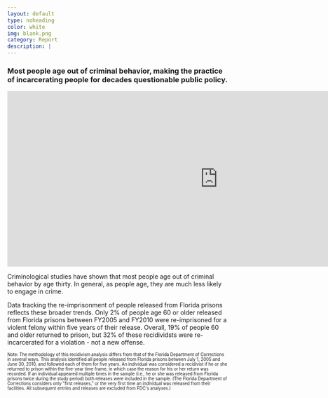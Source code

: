 ```yaml
---
layout: default
type: noheading
color: white
img: blank.png
category: Report
description: |
---
```

### Most people age out of criminal behavior, making the practice of incarcerating people for decades questionable public policy.

<iframe src="https://docs.google.com/spreadsheets/d/1JYdLIzzJ_YIQfhTkmtATkFLYm13CJQT7mrkqnKy1t_I/pubchart?oid=631930336&format=interactive" height='400' width='960' frameborder='0' scrolling='no'></iframe>

Criminological studies have shown that most people age out of criminal behavior by age thirty. In general, as people age, they are much less likely to engage in crime.

Data tracking the re-imprisonment of people released from Florida prisons reflects these broader trends. Only 2% of people age 60 or older released from Florida prisons between FY2005 and FY2010 were re-imprisoned for a violent felony within five years of their release. Overall, 19% of people 60 and older returned to prison, but 32% of these recidividsts were re-incarcerated for a violation - not a new offense.

<small><small>Note: The methodology of this recidivism analysis differs from that of the Florida Department of Corrections in several ways. This analysis identified all people released from Florida prisons between July 1, 2005 and June 30, 2010, and followed each of them for five years. An individual was considered a recidivist if he or she returned to prison within the five-year time frame, in which case the reason for his or her return was recorded. If an individual appeared multiple times in the sample (i.e., he or she was released from Florida prisons twice during the study period) both releases were included in the sample. (The Florida Department of Corrections considers only "first releases," or the very first time an individual was released from their facilities. All subsequent entries and releases are excluded from FDC's analyses.)</small></small>
